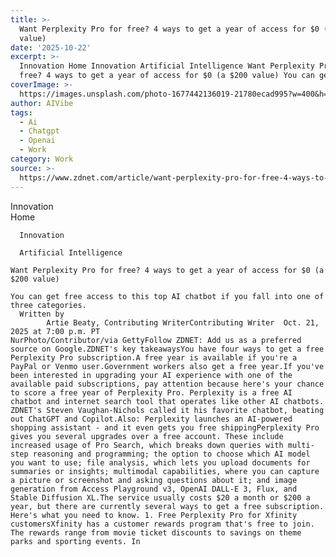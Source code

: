 ```yaml
---
title: >-
  Want Perplexity Pro for free? 4 ways to get a year of access for $0 (a $200
  value)
date: '2025-10-22'
excerpt: >-
  Innovation Home Innovation Artificial Intelligence Want Perplexity Pro for
  free? 4 ways to get a year of access for $0 (a $200 value) You can get free...
coverImage: >-
  https://images.unsplash.com/photo-1677442136019-21780ecad995?w=400&h=200&fit=crop&auto=format
author: AIVibe
tags:
  - Ai
  - Chatgpt
  - Openai
  - Work
category: Work
source: >-
  https://www.zdnet.com/article/want-perplexity-pro-for-free-4-ways-to-get-a-year-of-access-for-0-a-200-value/
---
```

Innovation      
      Home
    
      Innovation
    
      Artificial Intelligence
       
    Want Perplexity Pro for free? 4 ways to get a year of access for $0 (a $200 value)
     
    You can get free access to this top AI chatbot if you fall into one of three categories.
      Written by 
            Artie Beaty, Contributing WriterContributing Writer  Oct. 21, 2025 at 7:00 p.m. PT                           NurPhoto/Contributor/via GettyFollow ZDNET: Add us as a preferred source on Google.ZDNET's key takeawaysYou have four ways to get a free Perplexity Pro subscription.A free year is available if you're a PayPal or Venmo user.Government workers also get a free year.If you've been interested in upgrading your AI experience with one of the available paid subscriptions, pay attention because here's your chance to score a free year of Perplexity Pro. Perplexity is a free AI chatbot and internet search tool that operates like other AI chatbots. ZDNET's Steven Vaughan-Nichols called it his favorite chatbot, beating out ChatGPT and Copilot.Also: Perplexity launches an AI-powered shopping assistant - and it even gets you free shippingPerplexity Pro gives you several upgrades over a free account. These include increased usage of Pro Search, which breaks down queries with multi-step reasoning and programming; the option to choose which AI model you want to use; file analysis, which lets you upload documents for summaries or insights; multimodal capabilities, where you can capture a picture or screenshot and asking questions about it; and image generation from Access Playground v3, OpenAI DALL-E 3, Flux, and Stable Diffusion XL.The service usually costs $20 a month or $200 a year, but there are currently several ways to get a free subscription. Here's what you need to know. 1. Free Perplexity Pro for Xfinity customersXfinity has a customer rewards program that's free to join. The rewards range from movie ticket discounts to savings on theme parks and sporting events. In
